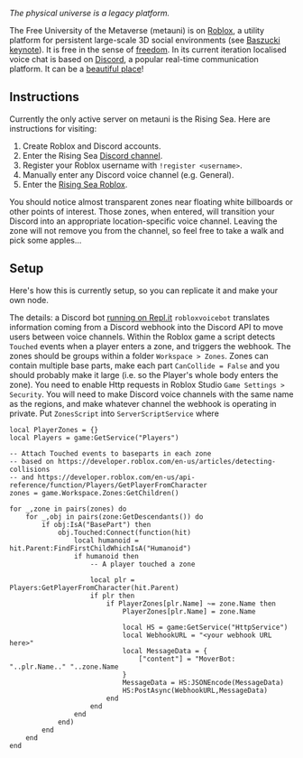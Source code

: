 *The physical universe is a legacy platform.*

The Free University of the Metaverse (metauni) is on [Roblox](https://www.roblox.com/), a utility platform for persistent large-scale 3D social environments (see [Baszucki keynote](https://www.youtube.com/watch?v=G00GlCJc0mU)). It is free in the sense of [freedom](https://en.wikipedia.org/wiki/Free_University_of_Berlin). In its current iteration localised voice chat is based on [Discord](https://www.discord.com), a popular real-time communication platform. It can be a [beautiful place](https://www.roblox.com/games/5326950832/Roblox-Realistic-Forest-Demo)!

## Instructions

Currently the only active server on metauni is the Rising Sea. Here are instructions for visiting:

1. Create Roblox and Discord accounts.
2. Enter the Rising Sea [Discord channel](https://discord.gg/zg3K3NMK).
3. Register your Roblox username with `!register <username>`.
4. Manually enter any Discord voice channel (e.g. General).
5. Enter the [Rising Sea Roblox](https://www.roblox.com/games/6224932973/The-Rising-Sea).

You should notice almost transparent zones near floating white billboards or other points of interest. Those zones, when entered, will transition your Discord into an appropriate location-specific voice channel. Leaving the zone will not remove you from the channel, so feel free to take a walk and pick some apples...

## Setup

Here's how this is currently setup, so you can replicate it and make your own node.

The details: a Discord bot [running on Repl.it](https://repl.it/@dmurfet/MetaUni) `robloxvoicebot` translates information coming from a Discord webhook into the Discord API to move users between voice channels. Within the Roblox game a script detects `Touched` events when a player enters a zone, and triggers the webhook. The zones should be groups within a folder `Workspace > Zones`. Zones can contain multiple base parts, make each part `CanCollide = False` and you should probably make it large (i.e. so the Player's whole body enters the zone). You need to enable Http requests in Roblox Studio `Game Settings > Security`. You will need to make Discord voice channels with the same name as the regions, and make whatever channel the webhook is operating in private. Put `ZonesScript` into `ServerScriptService` where

```
local PlayerZones = {}
local Players = game:GetService("Players")

-- Attach Touched events to baseparts in each zone
-- based on https://developer.roblox.com/en-us/articles/detecting-collisions
-- and https://developer.roblox.com/en-us/api-reference/function/Players/GetPlayerFromCharacter
zones = game.Workspace.Zones:GetChildren()

for _,zone in pairs(zones) do
	for _,obj in pairs(zone:GetDescendants()) do
		if obj:IsA("BasePart") then
			obj.Touched:Connect(function(hit)
				local humanoid = hit.Parent:FindFirstChildWhichIsA("Humanoid")
				if humanoid then
					-- A player touched a zone
					
					local plr = Players:GetPlayerFromCharacter(hit.Parent)
					if plr then
						if PlayerZones[plr.Name] ~= zone.Name then
							PlayerZones[plr.Name] = zone.Name

							local HS = game:GetService("HttpService")
							local WebhookURL = "<your webhook URL here>"
							local MessageData = {
								["content"] = "MoverBot: "..plr.Name.." "..zone.Name
							}
							MessageData = HS:JSONEncode(MessageData)
							HS:PostAsync(WebhookURL,MessageData)
						end
					end
				end
			end)
		end
	end
end
```
